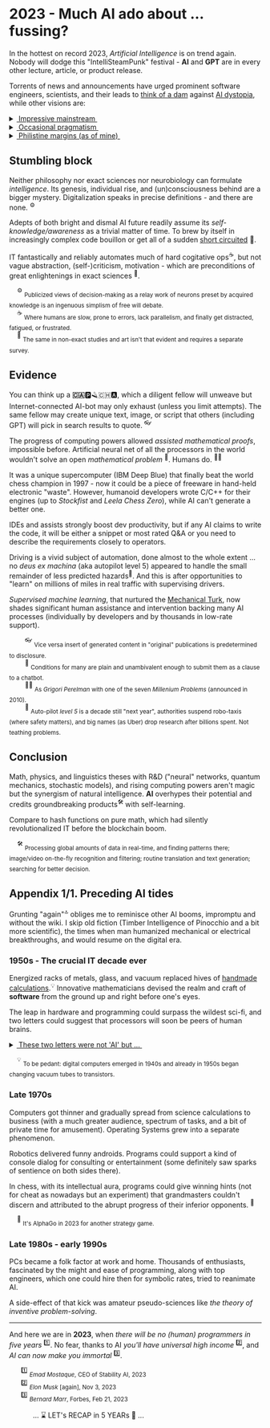 # 2023 - Much AI ado about ... fussing?

In the hottest on record 2023, _Artificial Intelligence_ is on trend again. Nobody will dodge this "IntelliSteamPunk" festival - __AI__ and __GPT__ are in every other lecture, article, or product release.

Torrents of news and announcements have urged prominent software engineers, scientists, and their leads to [think of a dam](https://futureoflife.org/open-letter/pause-giant-ai-experiments/) against [AI dystopia](https://www.businessinsider.com/ai-extinction-risk-openai-deepmind-anthropic-ceos-sam-altman-2023-5), while other visions are:

<details>
<summary><ins>&nbsp;Impressive mainstream&nbsp;</ins></summary>
&nbsp;
 
* *Sundar Pichai*, Google CEO:\
"AI is the most profound technology humanity is working on today."
* *Jensen Huang*, CEO of NVIDIA:\
"Software is eating the world, but AI is going to eat software."
* MkCinsey & Company:\
"Generative AI’s impact on productivity could add trillions of dollars [annually]..."
* *Ray Kurzweil*, inventor and futurist:\
"By 2029, computers will have emotional intelligence and be convincing as people."
* _Gray Scott_, futurist, techno-philosopher, founder and CEO of SeriousWonder:\
  "There is no reason and no way that a human mind can keep up with an artificial intelligence machine by 2035."
* [and how without him] *Elon Musk*, xAI startup founder:\
"The goal of xAI is to understand the true nature of the universe." [no more or no less]

\__________________________________________
</details>

<details>
<summary><ins>&nbsp;Occasional pragmatism&nbsp;</ins></summary>

* *Ginni Rometty*, former CEO of IBM:\
"Some people call this artificial intelligence, but the reality is this technology will enhance us. So instead of artificial intelligence, I think we'll augment our intelligence."

* *Larry Page*, Google co-founder:\
"Artificial intelligence would be the ultimate version of Google. ... Unfortunately, we’re nowhere near doing that now."\
[Well, it was in 2000]

* _Christopher Nolan_, filmmaker, questioned about AI in a 2023 interview:\
"... the real world is, by definition, infinitely complex. ... And so, any digital simulation or technology that simulates, eventually, it always hits a particular limitation."

* _Michael Atleson_, Attorney, Federal Trade Commission, 27/Feb/2023:\
"Keep your AI claims in check."

* _Sam Altman,_ [on/off] CEO of OpenAI, 04/Dec/2022: "i am a stochastic parrot, and so r u."&nbsp;<sup>🦜</sup>\
[vs. _Arikia Millikan_: [Parrots are not stochastic and neither are you](https://www.content-technologist.com/stochastic-parrots/).]

&nbsp;&nbsp;&nbsp;&nbsp;&nbsp;&nbsp;&nbsp;&nbsp;<sup>🦜</sup> <sub>The term Emily M. Bender _et al_ coined with "On the Dangers of Stochastic Parrots: Can Language Models Be Too Big?".</sub>

\__________________________________________
</details>

<details>
<summary><ins>&nbsp;Philistine margins (as of mine)&nbsp;</ins></summary>
&nbsp;

[![AI: 1523 vs 2023](../_rsc/_img/memes/AI-1523-2023_spot-the-diff.png)](https://github.com/Kyriosity/read-write/tree/main/README%2B/pencraft/README%2B/opuses/IT-memes.md)

*&nbsp;<sub>Images are for illustrative purposes only and were taken from Wiki Commons and IMLO (learncomputerscienceonline.com)</sub>

\__________________________________________
</details>

## Stumbling block

Neither philosophy nor exact sciences nor neurobiology can formulate _intelligence_. Its genesis, individual rise, and (un)consciousness behind are a bigger mystery. 
Digitalization speaks in precise definitions - and there are none.&nbsp;<sup>⚙️</sup>

Adepts of both bright and dismal AI future readily assume its *self-knowledge/awareness* as a trivial matter of time. 
To brew by itself in increasingly complex code bouillon or get all of a sudden [short circuited](https://www.imdb.com/title/tt0091949)&nbsp;🎦.

IT fantastically and reliably automates much of hard cogitative ops<sup>:coffee:</sup>, but not vague abstraction, (self-)criticism, motivation - which are preconditions of great enlightenings in exact sciences&nbsp;<sup>:art:</sup>.

&nbsp;&nbsp;&nbsp;&nbsp;<sup>⚙️</sup> <sub>Publicized views of decision-making as a relay work of neurons preset by acquired knowledge is an ingenuous simplism of free will debate.</sub>\
&nbsp;&nbsp;&nbsp;&nbsp;<sup>:coffee:</sup> <sub>Where humans are slow, prone to errors, lack parallelism, and finally get distracted, fatigued, or frustrated.</sub>\
&nbsp;&nbsp;&nbsp;&nbsp;<sup>:art:</sup> <sub>The same in non-exact studies and art isn't that evident and requires a separate survey.</sub>

## Evidence

You can think up a **:canada:**:parking::razor::switzerland::a:, which a diligent fellow will unweave but Internet-connected AI-bot may only exhaust (unless you limit attempts). The same fellow may create unique text, image, or script that others (including GPT) will pick in search results to quote.&nbsp;<sup>👓</sup>

The progress of computing powers allowed _assisted mathematical proofs_, impossible before. Artificial neural net of all the processors in the world wouldn't solve an open _mathematical problem_&nbsp;<sup>:1234:</sup>. Humans do.&nbsp;<sup>:scientist:</sup>

It was a unique supercomputer (IBM Deep Blue) that finally beat the world chess champion in 1997 - now it could be a piece of freeware in hand-held electronic "waste". However, humanoid developers wrote C/C++ for their engines (up to _Stockfist_ and _Leela Chess Zero_), while AI can't generate a better one. 

IDEs and assists strongly boost dev productivity, but if any AI claims to write the code, it will be either a snippet or most rated Q&A or you need to describe the requirements closely to operators.

Driving is a vivid subject of automation, done almost to the whole extent ... no _deus ex machina_ (aka autopilot level&nbsp;5) appeared to handle the small remainder of less predicted hazards<sup>🤖</sup>. And this is after opportunities to "learn" on millions of miles in real traffic with supervising drivers.

 _Supervised machine learning_, that nurtured the [Mechanical Turk](https://en.wikipedia.org/wiki/Mechanical_Turk), now shades significant human assistance and intervention backing many AI processes (individually by developers and by thousands in low-rate support).

&nbsp;&nbsp;&nbsp;&nbsp;&nbsp;&nbsp;&nbsp;&nbsp;<sup>👓</sup> <sub>Vice versa insert of generated content in "original" publications is predetermined to disclosure.</sub>\
&nbsp;&nbsp;&nbsp;&nbsp;&nbsp;&nbsp;&nbsp;&nbsp;<sup>:1234:</sup> <sub>Conditions for many are plain and unambivalent enough to submit them as a clause to a chatbot.</sub>\
&nbsp;&nbsp;&nbsp;&nbsp;&nbsp;&nbsp;&nbsp;&nbsp;<sup>:scientist:</sup> <sub>As _Grigori Perelman_ with one of the seven _Millenium Problems_ (announced in 2010).</sub>\
&nbsp;&nbsp;&nbsp;&nbsp;&nbsp;&nbsp;&nbsp;&nbsp;<sup>🤖</sup> <sub>Auto-pilot _level&nbsp;5_ is a decade still "next year", authorities suspend robo-taxis (where safety matters), and big names (as Uber) drop research 
after billions spent. Not teathing problems.</sub>

## Conclusion

Math, physics, and linguistics theses with R&D ("neural" networks, quantum mechanics, stochastic models), and rising computing powers aren't magic but the synergism of natural intelligence. **AI** overhypes their potential and credits groundbreaking products<sup>:hammer_and_wrench:</sup> with self-learning. 

Compare to hash functions on pure math, which had silently revolutionalized IT before the blockchain boom.

&nbsp;&nbsp;&nbsp;&nbsp;<sup>:hammer_and_wrench:</sup> <sub>Processing global amounts of data in real-time, and finding patterns there; image/video on-the-fly recognition and filtering; routine translation and text generation; searching for better decision.</sub>

## Appendix 1/1. Preceding AI tides

Grunting "again"<sup>:top:</sup> obliges me to reminisce other AI booms, impromptu and without the wiki. I skip old fiction (Timber Intelligence of Pinocchio and  a bit more scientific), the times when man humanized mechanical or electrical breakthroughs, and would resume on the digital era.

### 1950s - The crucial IT decade ever

Energized racks of metals, glass, and vacuum replaced hives of [handmade calculations](https://commons.wikimedia.org/wiki/File:Human_computers_-_Dryden.jpg#/media/File:Human_computers_-_Dryden.jpg).<sup>💡</sup> Innovative mathematicians devised the realm and craft of **software** from the ground up and right before one's eyes. 

The leap in hardware and programming could surpass the wildest sci-fi, and two letters could suggest that processors will soon be peers of human brains.

<details>
<summary><ins>&nbsp;These two letters were not 'AI' but ...&nbsp;</ins></summary>
  
&nbsp;&nbsp;&nbsp;&nbsp;&nbsp;&nbsp;&nbsp;&nbsp;... **IF**.

> High-level languages, FORTRAN or COBOL, described algorithms close to usual English, and the **IF** statement introduced the feeling of human doubt and decision-making.

\__________________________________________ 
</details>

&nbsp;&nbsp;&nbsp;&nbsp;<sup>💡</sup> <sub>To be pedant: digital computers emerged in 1940s and already in 1950s began changing vacuum tubes to transistors.</sub>

### Late 1970s

Computers got thinner and gradually spread from science calculations to business (with a much greater audience, spectrum of tasks, and a bit of private time for amusement). Operating Systems grew into a separate phenomenon. 

Robotics delivered funny androids. Programs could support a kind of console dialog for consulting or entertainment (some definitely saw sparks of sentience on both sides there).

In chess, with its intellectual aura, programs could give winning hints (not for cheat as nowadays but an experiment) that grandmasters couldn't discern and attributed to the abrupt progress of their inferior opponents.&nbsp;<sup>:game_die:</sup>

&nbsp;&nbsp;&nbsp;&nbsp;<sup>:game_die:</sup> <sub>It's AlphaGo in 2023 for another strategy game.</sub>

### Late 1980s - early 1990s

PCs became a folk factor at work and home. Thousands of enthusiasts, fascinated by the might and ease of programming, along with top engineers, which one could hire then for symbolic rates, tried to reanimate AI.

A side-effect of that kick was amateur pseudo-sciences like _the theory of inventive problem-solving_.
___

And here we are in **2023**, when _there will be no (human) programmers in five years&nbsp;_<sup>:one:</sup>. No fear, thanks to AI _you'll have universal high income_&nbsp;<sup>:two:</sup>, and _AI can now make you immortal_&nbsp;<sup>:three:</sup>.

&nbsp;&nbsp;&nbsp;&nbsp;&nbsp;&nbsp;<sup>:one:</sup> <sub>*Emad Mostaque*, CEO of Stability AI, 2023</sub>\
&nbsp;&nbsp;&nbsp;&nbsp;&nbsp;&nbsp;<sup>:two:</sup> <sub>_Elon Musk_ [again], Nov 3, 2023</sub>\
&nbsp;&nbsp;&nbsp;&nbsp;&nbsp;&nbsp;<sup>:three:</sup> <sub>_Bernard Marr_, Forbes, Feb 21, 2023 </sub>

&nbsp;&nbsp;&nbsp;&nbsp;&nbsp;&nbsp;&nbsp;&nbsp;&nbsp;&nbsp;&nbsp;&nbsp;... ⌛ LET's RECAP in 5 YEARs :microscope: ...
